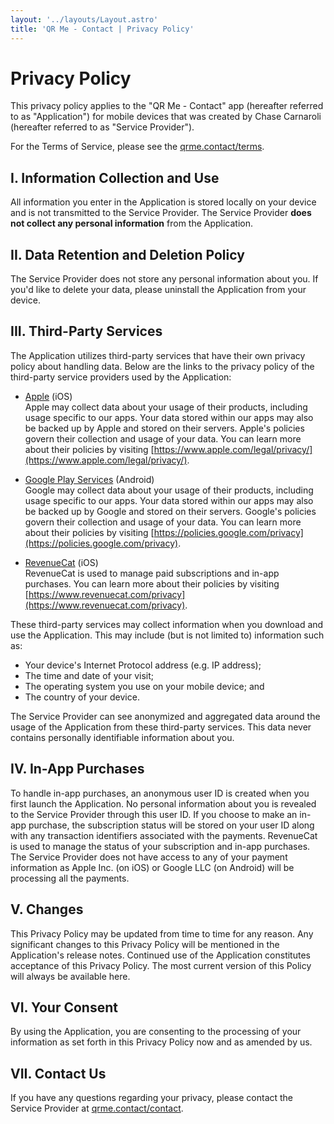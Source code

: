 ```yaml
---
layout: '../layouts/Layout.astro'
title: 'QR Me - Contact | Privacy Policy'
---
```

# Privacy Policy

This privacy policy applies to the "QR Me - Contact" app (hereafter referred to as "Application") for mobile devices that was created by Chase Carnaroli (hereafter referred to as "Service Provider").

For the Terms of Service, please see the [qrme.contact/terms](https://qrme.contact/terms).

## I. Information Collection and Use

All information you enter in the Application is stored locally on your device and is not transmitted to the Service Provider. The Service Provider **does not collect any personal information** from the Application.

## II. Data Retention and Deletion Policy

The Service Provider does not store any personal information about you. If you'd like to delete your data, please uninstall the Application from your device.

## III. Third-Party Services

The Application utilizes third-party services that have their own privacy policy about handling data. Below are the links to the privacy policy of the third-party service providers used by the Application:

- [Apple](https://www.apple.com/legal/privacy/) (iOS)  
    Apple may collect data about your usage of their products, including usage specific to our apps. Your data stored within our apps may also be backed up by Apple and stored on their servers. Apple's policies govern their collection and usage of your data. You can learn more about their policies by visiting [https://www.apple.com/legal/privacy/](https://www.apple.com/legal/privacy/).

- [Google Play Services](https://www.google.com/policies/privacy/) (Android)  
    Google may collect data about your usage of their products, including usage specific to our apps. Your data stored within our apps may also be backed up by Google and stored on their servers. Google's policies govern their collection and usage of your data. You can learn more about their policies by visiting [https://policies.google.com/privacy](https://policies.google.com/privacy).

- [RevenueCat](https://www.revenuecat.com/privacy) (iOS)  
    RevenueCat is used to manage paid subscriptions and in-app purchases. You can learn more about their policies by visiting [https://www.revenuecat.com/privacy](https://www.revenuecat.com/privacy).

These third-party services may collect information when you download and use the Application. This may include (but is not limited to) information such as:

- Your device's Internet Protocol address (e.g. IP address);
- The time and date of your visit;
- The operating system you use on your mobile device; and
- The country of your device.

The Service Provider can see anonymized and aggregated data around the usage of the Application from these third-party services. This data never contains personally identifiable information about you.

## IV. In-App Purchases

To handle in-app purchases, an anonymous user ID is created when you first launch the Application. No personal information about you is revealed to the Service Provider through this user ID. If you choose to make an in-app purchase, the subscription status will be stored on your user ID along with any transaction identifiers associated with the payments. RevenueCat is used to manage the status of your subscription and in-app purchases. The Service Provider does not have access to any of your payment information as Apple Inc. (on iOS) or Google LLC (on Android) will be processing all the payments.

## V. Changes

This Privacy Policy may be updated from time to time for any reason. Any significant changes to this Privacy Policy will be mentioned in the Application's release notes. Continued use of the Application constitutes acceptance of this Privacy Policy. The most current version of this Policy will always be available here.

## VI. Your Consent

By using the Application, you are consenting to the processing of your information as set forth in this Privacy Policy now and as amended by us.

## VII. Contact Us

If you have any questions regarding your privacy, please contact the Service Provider at [qrme.contact/contact](https://qrme.contact/contact).